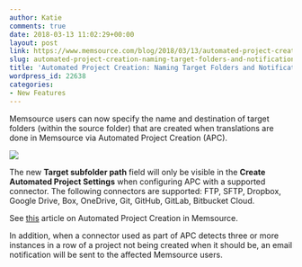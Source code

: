 ```yaml
---
author: Katie
comments: true
date: 2018-03-13 11:02:29+00:00
layout: post
link: https://www.memsource.com/blog/2018/03/13/automated-project-creation-naming-target-folders-and-notifications/
slug: automated-project-creation-naming-target-folders-and-notifications
title: 'Automated Project Creation: Naming Target Folders and Notifications'
wordpress_id: 22638
categories:
- New Features
---
```


Memsource users can now specify the name and destination of target folders (within the source folder) that are created when translations are done in Memsource via Automated Project Creation (APC).<!-- more -->

[![](https://www.memsource.com/wp-content/uploads/2018/03/APC-Settings-Targetsubfolderpath-1.png)](https://www.memsource.com/wp-content/uploads/2018/03/APC-Settings-Targetsubfolderpath-1.png)



The new **Target subfolder path** field will only be visible in the **Create Automated Project Settings** when configuring APC with a supported connector. The following connectors are supported: FTP, SFTP, Dropbox, Google Drive, Box, OneDrive, Git, GitHub, GitLab, Bitbucket Cloud.

See [this](https://help.memsource.com/hc/en-us/articles/115003460931-How-to-setup-and-use-the-Automated-Project-Creation) article on Automated Project Creation in Memsource.



In addition, when a connector used as part of APC detects three or more instances in a row of a project not being created when it should be, an email notification will be sent to the affected Memsource users.












###### 




###### 





















